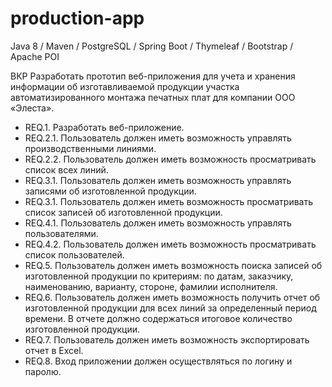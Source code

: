 # production-app

Java 8 / Maven / PostgreSQL / Spring Boot / Thymeleaf / Bootstrap / Apache POI


ВКР
Разработать прототип веб-приложения для учета и хранения информации об изготавливаемой продукции участка 
автоматизированного монтажа печатных плат для компании ООО «Элеста».
 
- REQ.1. Разработать веб-приложение.
- REQ.2.1. Пользователь должен иметь возможность управлять производственными линиями.
- REQ.2.2. Пользователь должен иметь возможность просматривать список всех линий.
- REQ.3.1. Пользователь должен иметь возможность управлять записями об изготовленной продукции.
- REQ.3.1. Пользователь должен иметь возможность просматривать список записей об изготовленной продукции.
- REQ.4.1. Пользователь должен иметь возможность управлять пользователями.
- REQ.4.2. Пользователь должен иметь возможность просматривать список пользователей.
- REQ.5. Пользователь должен иметь возможность поиска записей об изготовленной продукции по критериям: по датам, заказчику, наименованию,
варианту, стороне, фамилии исполнителя.
- REQ.6. Пользователь должен иметь возможность получить отчет об изготовленной продукции для всех линий за определенный период времени. В
отчете должно содержаться итоговое количество изготовленной продукции.
- REQ.7. Пользователь должен иметь возможность экспортировать отчет в Excel.
- REQ.8. Вход приложении должен осуществляться по логину и паролю.
        

      